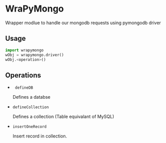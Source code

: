 # WraPyMongo

Wrapper modlue to handle our mongodb requests using pymongodb driver

## Usage

```python
import wrapymongo
wObj = wrapymongo.driver()
wObj.<operation>()
```

## Operations

- ``` defineDB```
   
    Defines a databse


- ``` defineCollection ```

    Defines a collection (Table equivalant of MySQL)


- ```insertOneRecord```

    Insert record in collection.


